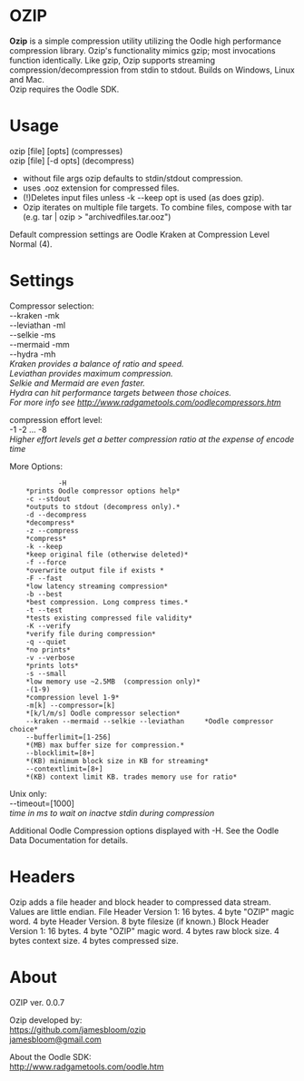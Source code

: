 # OZIP
**Ozip** is a simple compression utility utilizing the Oodle high performance compression library.  Ozip's functionality mimics gzip; most invocations function identically. Like gzip, Ozip supports streaming compression/decompression from stdin to stdout. Builds on Windows, Linux and Mac.  
Ozip requires the Oodle SDK.  
# Usage    

ozip [file] [opts]             (compresses)  
ozip [file] [-d opts]          (decompress)  

* without file args ozip defaults to stdin/stdout compression.  
* uses .ooz extension for compressed files.  
* (!)Deletes input files unless -k --keep opt is used (as does gzip).  
* Ozip iterates on multiple file targets. To combine files, compose with tar (e.g. tar <files> | ozip > "archivedfiles.tar.ooz")

Default compression settings are Oodle Kraken at Compression Level Normal (4).  

# Settings  
Compressor selection:  
                      --kraken -mk  
                      --leviathan -ml  
                      --selkie -ms  
                       --mermaid -mm  
               	       --hydra -mh  
*Kraken provides a balance of ratio and speed.   
Leviathan provides maximum compression.    
Selkie and Mermaid are even faster.                    
Hydra can hit performance targets between those choices.  
For more info see http://www.radgametools.com/oodlecompressors.htm*  

		       
compression effort level:     
          -1 -2  ...  -8  
*Higher effort levels get a better compression ratio at the expense of encode time*

More Options:  

     	        -H                     
		*prints Oodle compressor options help*  
 		-c --stdout	        
		*outputs to stdout (decompress only).*    
 		-d --decompress         
		*decompress*   
 		-z --compress           
		*compress*  
 		-k --keep               
		*keep original file (otherwise deleted)*      
  		-f --force              
		*overwrite output file if exists *  
 		-F --fast              
		*low latency streaming compression*  
 		-b --best              
		*best compression. Long compress times.*  
 		-t --test              
		*tests existing compressed file validity*    
 		-K --verify           
		*verify file during compression*     
 		-q --quiet           
		*no prints*  
 		-v --verbose         
		*prints lots*  
 		-s --small          
		*low memory use ~2.5MB  (compression only)*   
 		-(1-9)	                
		*compression level 1-9*  
 		-m[k] --compressor=[k] 
		*[k/l/m/s] Oodle compressor selection*  
 		--kraken --mermaid --selkie --leviathan     *Oodle compressor choice*    
 		--bufferlimit=[1-256]  
		*(MB) max buffer size for compression.*  
 		--blocklimit=[8+]      
		*(KB) minimum block size in KB for streaming*  
  		--contextlimit=[8+]     
		*(KB) context limit KB. trades memory use for ratio*   
Unix only:   
 		--timeout=[1000]        
		*time in ms to wait on inactve stdin during compression*  
		

Additional Oodle Compression options displayed with -H. See the Oodle Data Documentation for details.   

# Headers 

Ozip adds a file header and block header to compressed data stream. Values are little endian.
File Header Version 1:   16 bytes.    4 byte "OZIP" magic word. 4 byte Header Version. 8 byte filesize (if known.)
Block Header Version 1:  16 bytes.    4 byte "OZIP" magic word. 4 bytes raw block size. 4 bytes context size. 4 bytes compressed size.

# About   
OZIP ver. 0.0.7   

Ozip developed by:   
https://github.com/jamesbloom/ozip   
jamesbloom@gmail.com    
    
About the Oodle SDK:    
http://www.radgametools.com/oodle.htm   
    
